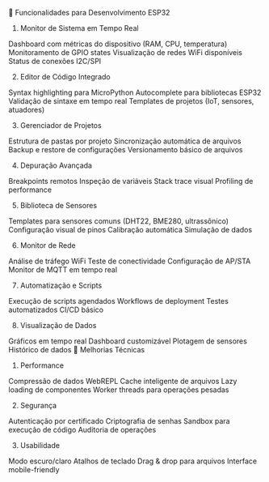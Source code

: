 🎯 Funcionalidades para Desenvolvimento ESP32

1. Monitor de Sistema em Tempo Real

Dashboard com métricas do dispositivo (RAM, CPU, temperatura)
Monitoramento de GPIO states
Visualização de redes WiFi disponíveis
Status de conexões I2C/SPI

2. Editor de Código Integrado

Syntax highlighting para MicroPython
Autocomplete para bibliotecas ESP32
Validação de sintaxe em tempo real
Templates de projetos (IoT, sensores, atuadores)

3. Gerenciador de Projetos

Estrutura de pastas por projeto
Sincronização automática de arquivos
Backup e restore de configurações
Versionamento básico de arquivos

4. Depuração Avançada

Breakpoints remotos
Inspeção de variáveis
Stack trace visual
Profiling de performance

5. Biblioteca de Sensores

Templates para sensores comuns (DHT22, BME280, ultrassônico)
Configuração visual de pinos
Calibração automática
Simulação de dados

6. Monitor de Rede

Análise de tráfego WiFi
Teste de conectividade
Configuração de AP/STA
Monitor de MQTT em tempo real

7. Automatização e Scripts

Execução de scripts agendados
Workflows de deployment
Testes automatizados
CI/CD básico

8. Visualização de Dados

Gráficos em tempo real
Dashboard customizável
Plotagem de sensores
Histórico de dados
🔧 Melhorias Técnicas

1. Performance

Compressão de dados WebREPL
Cache inteligente de arquivos
Lazy loading de componentes
Worker threads para operações pesadas

2. Segurança

Autenticação por certificado
Criptografia de senhas
Sandbox para execução de código
Auditoria de operações

3. Usabilidade

Modo escuro/claro
Atalhos de teclado
Drag & drop para arquivos
Interface mobile-friendly
